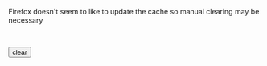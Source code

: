 <!-- no index -->
Firefox doesn't seem to like to update the cache so manual clearing may be necessary

<br>


<button
onclick = "
if ('serviceWorker' in navigator) {
navigator.serviceWorker
.getRegistrations()
.then(function (registrations) {
    for (let registration of registrations) {
        registration.unregister()
    }
})
}else{
    console.log('serviceWorker not in navigator')
}
window.location.reload(true) // works in firefox
window.location.reload() // just reloads in other browsers
">clear</button>

<!-- LAST EDITED Wed Nov  8 14:40:19 2023 LAST EDITED-->